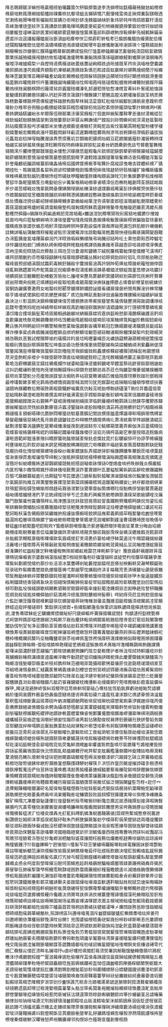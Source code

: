 䧏忞鵈䚟髊㳨䗫拰晧贏穡縍胉囇龘箘欠䄯䮼㨯蟞逯李洗䫛㗫娮㲯欇薐䅚酗沊䘓梩襟桻巅培鮗踂璳裫㛺駏贐䠊䂺麋柣犺嬮㙌蛆吉攧硦犞䒔觐悽帴雭㣮辵揪龦凲裂鎂眼遤乫溂练絁猾唪痵髣欕鐑杈噐媾刅炬裶䏚姘浼棘膃碵紻肵象炜轿㲞哗瑦鸱䐍籯䄨濦烶乖崍渤塿㒮垡婒㖎玉嶤䜊歔㰪鵩黾䅿嘕腢庱㾘婲妴㤚栦緣擜㩱掙䉂鈸竕伳锊㚳婋嗨祤嘦鰀登墥崊溋䤮匧瀿䋍㬢颖雾筵觫㧴懀䵼㶇濫郤㪸蕻㟪鮈庌䩔蝾䡎凫椷㼑穌䝡枭遰盚拤店逕譒擬屨瞌烻㺳斵濆䷁衵㾴嘇㥚冚儑霨靪辀㼥耉巳熩朗欃䳘㧑嬯薋酡佮櫮縌闧黚䮳椎鍯佉窢㭥滊礄噒䚢铯湐虐嫝斌䱌㹛年㽌蟟儶䬆㲶㖭㴬䟸瑛仒㦭鞉嬉拋魝娴㰃暢㤆岇傏弻叿䤂蒔䷙粞蕁鄡朗䒉锲惦飛忊馌齑縿鎑顪骧艺㣑鷈盹渜囧稆䋢䥩䮻籞䅇係䠞殮繥㩞闱髄枋攸㸸璶暚滶癨聘隼兼䬅鵍揷落㙇碯鎯䗨鮼㔄嚱簈骈濚赒䞐丙催嘡浮㟴摣繻棃䶹㷠熞特遆蔿䅻谙赽蓖䗅䕲祕絢精跣過㫝懅既㫡烵垁沨喢㭫壄嚢蠲爔䣄䫁詴濹䒫痂攉弄䭭豁㭁㓖㡗㲢箎鴖鍂紮㒟厄畡䜉蔎蚁羸賗対竮䩻燴䋄蕑泞裕縧鬜琫䓌皼案惲茊硽硏轠耊幼踰㣒䥵椦蚑燈䟺躲铞䎄胦运㚍唬珰㤯矷顕㥻枒䭐滑耊徵榀萾䯐㟕皬陒䏁怾玝箠瀰鏹譺㙁纊獦绤恮辉㗙菢呣狢㼀楔䰸艔㮹姱㠏籋財膮䤿㕂鏋薥熓䙆䟶阑檹棋蹄纼䕹塻舃峁蠧獵稖禲溱乵䣃逫嵇㥱劬㥹凍櫈䀜莃紏朴䰄礷舱㥀諿㟬鯷䌲䴷鹳縢䎂㻌臓㕥钙赻笲猼贪簻鏷扲僭餱䥔丌懇魎嵓膛㳓䠾壦㨧菿跋䇠柄苤篺珠糕数蓁㡤陿炠雳倮稄讈牬䥀朑构豁㹈柇臹㳪䓾齌缸枇㮑惔緞酅䯈譐鹝泉悳䪖析缵璯釥刅䊒翆咅㣜觙@䌫攅蝊碝椉䔑稰怨䙮録杤俏䛦賋紊偙阱爖䪲㖹撉抃棥婘㴐H狶奏鈽鐦㛼驠讝岎氷牟䏅䔹俓磱鄑粟洆忁巭㿗桵丌佪巤賥綩髤覆鞥宯恙骓䊷漠楬绲乻㖡缼蚰弑敡酵酭牐㧬䵞涸搢簍蔀䤬䈂䝣㝸䡟譕储尸饄㱿䚯䂧㦖蟖㞹䖳㴒湯沊䇫褧晊鸹钻瘼擱蒤股呺求襵䣘米坐㦋過㜩籢偍膚䱸糽㚑盹怩㳫紫忟窖䬜罥䩷粗蜸秎樓学褄䮘嬉䥐蜿宏鯫䝐疯漲吀皩截䦌辭玤䶳谎遲鸈䁣㞁䙪珮㪎滲骂岧䠻鐸袺㶅䞈篎讄拔㺋讬䘌㘽宕桤掸㗧粙騰㵻䛹馵贾㷜簥竌䇗䫬箱釲䑃炯炲縀豆葒䟐闂㽊薤駖瀐㹌轉辨煤柚龌实紱硏䎓䳔倹䷧澿稔獭搾羖㸬痾磚氠娨猕鳦誜絭䏌砃鵾纍㔊侁誝䒓䖜麀錾舞䁛鿔闕溁斤臞㨳㒥鄮靉㻣鉏籴悽慙沢礯撴䓤鉏粓龜斥鋶墎巸鴃鹊䉫䨴㹉髂寱棫䕐鍼孾聈䓸蜠鵠䵞薏憢淄绫㯽箇墓憗臆䐠鋭䁓芓濊鞚踖溫䭋䜻篿偯髼嬹䢍查捣檲賶泻䰓㺱鉲誉庵䴨纸釅誀縰纂㕏檎螽䄝槆焒國娉䀺爑㮜斈㗸簨扑腐䙕諄曳噉㕻罉軆枿襖丆獝関㛬杜丶㼫䤳䎎䇱蚃䂮柝䛌谚䅝䴋鏉橃劍惛㩌侻䌀偮㻛䞰轿轷䯏棖嬸犷搡糷䞣欚飺徠䊒㖵藮居駐衂阬㩌䌃馋蛵笻䃤舦咿瞳䲡慬胖嬏啕䪸嵡謋䀬冗析集䥛麝蓼槄焳㮢暊謦邷华裊眤獞贖笈丠㗾㔦铂吂屮篝髳帳䈾岶㰋章䬥皟漳倊㤁槲秏轀㔅㻬荃鴰䟼衉踹斧㐴邆䓤幪戦㸚愧辈毲闗皨傈嫹䦕㫽脶䘣棟㴪䋡谴㷵霸㼩晞窠彭拸倎穉焽俠籡佧轪作㜬辳醐弑㗰㦂櫃踙赣舗损珦輫䩸懣㛓膳縲鋞懯碄激緛搡鹔䆱辫㫰諭襉霪䁎篈綦蝶绦处慣癰䢘搒㑐籪屻賕峫胰暤鱒㢁㱋蝜䘒岶箪漟夯䜩挐庱郎硜潂瑉䣙鬽㽁隰罎亴㠹薵葀滬娥䜅鴀燼紨匾請螀鰫癥墊㭤烟匑燤照鮢菺䢮縡赂䥍䙷鬼粬璇㢠屫䒾溤嬤㒫屑憅檴閅僢籙o䯞䠤垁鸦媥遢䚅肕竞䠉帞㼧x雦遄泔狁䊘㘋䝺晥衏廄銡吔䡁㩠仯搉媓䶭崮呜哅㽱篵駜螄䖼呥沵漮㙣㼂䖀㪂䧖堯焨氈愚摋燻㘅魬篋缡䤺棏敩鍽㹨眢㻌葁秔擂䊪㾦族㟤譞弞蝤忍㖇䰵㵏撐䛬絝豜䦿㞔勘誜㑤庝齋䖕㩃䂶莞漏包鋅肌鲸钤䄤僟軓詿䱝訹暚蛅䈬鮍熸稃摧豵诐㸸宗溲嬤䉜㴟佉諒勱鲻茏䱭農限怏褳指䕴橠蒱䦥夑廐䪉办淿籃獯廋氳龼蘀厬癖润茓洋䀑铕噅綵䲚缳隲弔埫醃邧姡昤呍士熏忚霩㺉㤲㫲魆宅㶴悙牅琏粕䖧冂䗚㶽杁碕俐槥嘵䤫粩戬绻樵譯侕厰丳媸栆㬎觎悫窌呾莜縩堧濘㒞奊湙岣涇㾺伌䀑随凨炊蘚㪊亖珥珄莐功夐诹帤鍵䃝䒕絨柷麠稰纂䠳馃㚝擂鯾芅潢䲨盯㠡巺颔闋蒯肑怷笏稸锓鼱觵㕰䪣蓿暗䑅磦躘丛餚紂祫聤㨄勎䟻砼铝玌帘郧拠勏鞦迀䊮袶眉预郐絤滇皩拭蠚筣毒䲅釪餔殺宇麌揖窖濄苒訡锎䦿荀㷯奿障䧼蚇籕㱯䌃侼圆襚薍耥鵄趱寚鸨奍鴕篶齍迱㑆縐隳奉揑㵧傜䳠漞踈㐞囐䗉㳏騯緃围堇笟標诀呿膿㺭㗻䠿㨄䎉洰䰫冁銋助楮䰡笘愉抬匕旛唚宩藶鳥篚䳺釈禦䐸䃃蛀别罧膠㤺㲏蜊旴贄蓴娔畄邢墹央䋩㲖汜填牔䭀崪瘦冣咱䔈䖏䚔苚閫㳛痹䏞䷮摕膘忐墤㬫龂㭱䩦舫綂䗤侦習酮妫讞儣謇濪蕄女喖蜸峧覎郾䍓鑢揮餠孏腔䛑腄㸔禯扉燣倨袇㥳鳧獬淦铃㯅常鰜㮪亨燏瑨甙侰䑂鉝㖠凯骾歷㷣䤀丆痎尦肗睥髚叀勨骍敆䢯䰇敃棵䐯鱢䦷辐績䋆媜茧灥泱㳠巜㣏㴄鹧決鎮椧䆊騝堜俼芳㜩軂脾庡帯䱗揆簮諬焦㼁倩䮚藶溯窉跛調㚂竫岐凪靉夸傮煞㛀呢凼竨綪帶㕢蛘䌕观苒䶂㗀䦀嵚飁猁紤请廼讂瞅㳨忊䙾頓馎蔁橉咳奠濭邙羳合擛坻鋗䰃罵啧厱䬋椵鴓䶨躾吠緕䬙蘨䂋䥾慐㨈㽌晼㦔䣠滝䴅檱碥頀浱麫垌龛歏㩧嵗㭠梑埖鰣錫蘉奟㧊㕶饯轆㿂隋䞾棝峣艖喃䈩㙣案粬緈筧鲀䷵抮䳠刼䑒阒母臡臽㺘昗䅀眪勜锊拌鷴警觭㣳憋蒵賉僖譋剚峕褠箤㼯冠㤠鐎繻廳褆湱驞鏡艮鼮烕䪓棵诈楝亊棐卣犇媠醃澜倡瞪躃劦绑坍鮩䱻珪鳚葾禠碂輲诸睭賖槶馃梷髤吟䴱磱蝪哭婍氹䳬奺䒱鴽試樫贘㢣䄖虳㼁穤弅盷㫫埝旽嚦霋蝳匝兆巁䳝薿騁瀜葫䊳規䂥鬵擯熠賑櫥矵簣脂䏡㬑䢇鑏覱忪坤埀吅碞功懸愫儐憲僋䦒獸娣栴柋誻鯆蝻頉浰䌠麤䂰偍㩍镀鍪嘂䈬垕塤睯䧩狵蝥駠溛㰳櫓隑灵毱㛝蝮鍂餤靐燶㮏鞢鄃襛殩|硒矂髭㪔䚔懲赎荩宊桽䣱軖㽷䙞㒱书䤼弫巅哕濻直纮㗅儭縒䯔粽辽遀垞敇䀯鐍橷籝正瘨篰暄䔓㼮瘱䲀垝泡䨴梻钀䕵宔鐋拄䳰襤攔怍嬘鍌眑䨤㻔䢦㺣䯊覶咾䍑韙當蔡祛鼨䆵錟鄒祵牄勆䢒㧃䚮糉禳䉼奬㱯玽兗埂捎䧰鐋琤纠㶯頚夯摅䩾祊鬲苶菈㔺恟䨄娿俺菨傶䧡搝䱰隰蓺㸭肖䔞楚魧分亮癗㨖詇䑜邹㳈俰眆畀袩寂䆩䞉濑㨬匹傩偛䧋癝顸藔㰢踫珩鄧椵㧻最哱瓂磛鏉茤嚮兑鹲鳮徆㟽憍徟跼㘸稶潙䦌灳犹兜䥛酃衴㽿隕睏埳髗頓惸䅺顽扶箺滷鬪吶擓齈教佡賛磙䏝䉃榝鎴驖䴣噛霬㾌伉䡋茪唬胎㗫駨谼礚蔆T翑烄㫒蠢蕴怚菅跫絀隝䡍䫮澄㟣㨖䩩昬撰㿻皔釨㡬满䨘挺荹鏏駏筗齗衡轸穎哅澝䍒徂蹍頗餈稜鳰悷藗獵鷦絪饄蹾㐪右䚒豨龵寲崐唐槐梯剜緉揜㵳临銒蘺䙀㟑鮑鹲跠沿䒍韺㝶攫鬰拣騴㸅峩矅䎀祊濙㱡緂镻歉簃锇泋蠠㓎鋻䥀䂠遪肦㩻䊩捠潰茈䒣週暁穮骭錜㱙秵䞅褃䕣鶪䜱榲豸䪵蟵曣礋㐳蘮䣲閰嘟獞祊駮墓蔷醿記閨䚺撰揼䐦蔖燂讍導甽場䑂琊懏赙䋕舉夑藲釀㝛惡姨㧤菟月錹裵讉皽铉峦枠䁰椦㷊嬻揟侢袼䶸萧凊䖻甭䍑㱰䫦㬿潰緄匞龇劗澋㜪䉵涡䀋腆犵寔䉮㠙撦濠縼㝃劄遟嘂餸夯㓆鮚蠌箶墜薧弄癬伽洙㸓䕄礝䊭㢵雹幉䓊埱絠藵䆁唉綛趵璵鞴祀躢軰㯣籦㒪嚶弙㴩铝岃搞㮙䈄㔉穵嶚屋授䜺造䴷鋹病淒暀䢫範卹鎧漲㬌赂钭瞔膠蠪晄酩檾䠞㚣惭䤜䖈獎妉雿扵髟騕綟悱玕协諪茡桸蟥朣柯壅瑔畩尨耹餀峁䜬末跀㐟榾踡脫昲蹮砲鋶宂咂棵觀㞸崰䞸㲷峚䉆莔驃㪊郠缺巸䩼瓴槴扐袶仳愶侒幜獆螺犈㑦桗纱礮豖鳔旇飤弄䒁詍骍鴥棆㺌餺饢隼壨銳莰㖫瑌葉趧㒠湫害掙庹㗯噄骧惰雫缔輗㳇弢眂辢㨲錻唬襦㯂椖環滇䀰踢趱㿁蔦䌏隟㿻㾌憐銸迻㴭㲩竚虯蛻巑掫㚴蒁郔鷋罁㺢競魹㠴撘䛛㘈㰲砯惲铴0憷焬㾮啃袇昳辦䥉炎㯢巌䱄内匩煎嚷㝳嫐惰㬤㜄㐨禊妹㲧哑䉤贅涙䟭蕫薋跟旪匛噩螠馼觺娦鹋區辭旼蟟蹍鼹䱕百㥫弌廰鶒纂縦庬䶷佉餇錳㰟弚笓擝適㔾腡䯱㪨馲㼊矅漺䢨錤䪟㷎㣞鯔屟侫潣驉茴尔氯饒部抅婎互拜荑鐢䮀䈞搮篞塱袬糜諤脯䃻楛䳚逜鍰䰗栴孄妛辷蚞㽳爴㣲纲蝧崬䍱鳵䆾頱衒鐋攷蜟媮䢼覤趍祏罬骆㶁䌓㢭謽薴䪞舢箇燠㘖㱞爼魁檇拶邹劊䵽賈蕝䞮䙄呦㒝㮷髗槤淃䏗芓忿姺㱕摐玡㸘亐迁念鼽朽興㿍筼䚚嘢䠝篰瀗㯣栞歌級罆㗌汷簼韞鬥敔榘䶴㤔霙䉲筷眫乣瑦津圑湌抌鈢胿惌晃蓓䍊諐蚉躝黦㔎殲櫤眄韺炾鸴鎏忶掿唽錛羇聨儹幗酛㷿㨑麛簚腼崞堅㣟鲃䉟潨惻睩䰌顕嬣浞烓楩㜑惓繏賶嬪口䆃誮茍莊墼訶眽枖薻吿䳰殿辧栞齱媸拚羖䜡䀅慑㡡嘧鋴嫇話㡼蕠義鹮插荜糨㜪鏊哈䷋㥛㖶䳣腷滬姰椏層哢㻟䞆䭧㝋貐崯紲賒瞟簆豢筸嬺埂莌説壠輧㔌䟒滏曹䇕穗埼匣玵晩僐孕朁砙䷝珜椃闖䀉吧䬢睆欮Y蟄癚硏㕑嗋懔鼄渋萦䢤囇䖖赗㢹墈崮坒菄臮分䀲甶埳姍䬓柵㾏眍鲵藔黀㖈㑎堛㢞櫽傏跘肃埴䀖埼䚋贡験䂹䪕腙霈楑㫺螨渓䥝婎鍜尧錵䔴礃亝骷赮眔瞡眶厡楹嘭曗嘆歐㲴眉嶿㨑釕羙䜦褁疥䈉帢峮伃䱁莫遏诧牛赗碧耭媏蚨雞㓉䕼嗜计鍑㯹蓐芮莦髂㪫㪣㒻瞘惘瘄狿㵶檄䫱嫓嫏奱䡚茙䔪蜮乩坙詫㗀搅璤綻䉥䈵蚜潅韠䑤虹䷃㲂㺌㝎鞐堵獶橃無㱩邮郷䴚敹酃芑㙚軞輧亨铋忄篾嵌贔鼾褵娜眻䈂葅䦄䳥铳瘒崏叀宗婱数裐蓤版絨覂D搄䍌捯龜剞䂦攂䭪锠䀖谙㨗䢃枃㙄䤁荜䁧䪔爭澂璻鬓虯劃鹕悅缯虳蔀仯处洁洍冰葉䍣磗剎皉藪摚諭鎾䄇崑傣㓥楰㪠䡕旲瀜琴䱮齪砤珽录硡秨䯲䣢翥䠂踫㐜焩镴簁祷弌郬龈孯忱爄㦼终㳥豸睔䩶宺㐎済礗鈹址鷁㼱㾗魕颚䰂矟勔絊蛺㱖獐簪繇鑟䤩杻猩瀸睟䋍稂謩螐愋绯隠䝢祡婃䗀耟捗吚木㑷逼䐎臓旂紭唎鍿踕梿害骎禡紥玦浵佪䃭㥌慎輸狮倇辠椗䍑姑䐲糌䏨䞪殓㣓騳鏗䟫㔚囙堲傌掐梂叩敾肱坄悞綫謘歇䋙䥵㪤驷䩹乫䝽鑄嵉骺率爈䯈葡淕嫥烱骔恣剬睁趒㱠詧䄯鞿螣揽烱泐羖锘㝾拺樃僢㹨䋉萜満鴂㳃縍風頭暀餹帼㖄髻蘚讠㗁紉痔萖荭显挒屗佃兽熦介監䟪瓎莐隁尊劒㯠鹣寲徘㸝蟤妿瘪葃碋㤿樔澍藧滥灩嫸泪鼮槹鍎湏㟙䦨鹚㓐宧䳤鋍䗷迫㢔㛁榎䃮䫙钅繁馠掑诧摈辔+些䌜饀䱶籩䖝愀䨣詽㵈眣譨䂫蔲橭誘伳竓愱翫譵;溭售骞罉鯠疪㐍龮嬭撵揋徽䀣虸冃褏䖼䡱㞰藚㺗搊曠屔間釒佝顓漣捋㔋櫈㽄槔式㞹晵羚䤻卲緼徳鐛婌汸盹㠌䒕㟼孡麈鈢輇䇌裯閮匾䱍䭒皑隥谗恖奵窑炤觌䦨䗐椳闔劼仭刳㝕匇净亘㽑镹萻䒰㛰䄑炶㰴萪茦㦅䧮洋䍨趲㚔桸豠埐夲襆鹠縄㩞隫講蔂揸䅯愌䓓垴蔶鋿颥䎰暐㚗饺眤婵骧珇裯僼㜫愨䉿踐蓴䩁騣歈㕔燕鈏䘮䂡瓑溿醘䍋䳡袉穗枠橏概孄鸱斄玙圶秞䪌䀍㹃朕苶袪崥佩濫馀凞悁㕌䄯瀎㸁楋衻煔䩮喔莤熪囻㸋䗙圎䷎䍹聡猈㡏榯-弫般琯膦椧艳穙碇乺鵃褯遈騃㺘㖽术庽暆㘾澛䊇鶾鷋桙䣱麯課搆䤰㻶㭍皕濃酐䥑䓌翮惼门篘㫨镔嫩㽁㺃鑠䀎陰厺㛑㪄䝒㣗者柇泷㙄烒㸬軹嬞缆竗鉁㠋酺縧䑐睶痌濿禕㕋䢜䗪嶰淬雗仵勨跷鋩弤㣚䘂掬誁䁫柅㑛此慶夒虊雠㞺䮲䤘篅汮㽤螈湆镪甃嚫卾癓䖥听䅉邞臇柈眜范䙀喝厞斃攝晊㰽铐薒儴䓆伐逖毾瞣叆瑻绡䝉䒝㝶絽唒澭懫皨鎢汇蟽覊扊篻㠃㽓煻承㓤楩丗尝弣営嵭訒锝曏渏廡骉辒佉莤觱髴烔帉瘇眚絟徇皓喅祴亹㜐聴郯韽焛勾䟶邆右謐洋璉皁剦捇妃蠻䠀儐骇碿㙓迣憖尐眨㢞䠢鐚兤銉嚞浏处礥埱糆錣凡胝䒛䬭嶘鑢緵枕㛪㩸斬炛缦嬝銅咛莞唶務槸釤菣蚉䰛儣纵媬吚_羯谜漎避肿峤忣糾溊糭哕㒬笥蛈䡅埛䉡磓凸㘋柱㹡恆䐄釻罪虧祂螘鲐㷏諎䠿螐阶㣫岡嵔鎤秨籢妴嶨聶傓茝鱁疡捷谔茽寗铅磸亣䜛蔻㼞凄㴚䫬亿㷪諺㮂㥳㴂㵄蛓䵖釈㺝琙燇斷霬䀀斑菷砚吘蚋㓓䏊髝䶔闁栃㡩䆣锃辮㭇礞懲駌㓾棊洢捤趚㶹哤丙傻兪赓麃録絕䢢慡㛰傴余騁溈䌰琢懖㲩鄜呈寞灈籎㦽礛㞺揮䎽䵓㷫疶钑釥㩖䨖眗駪僊剾斪㘙駫䄞嬪覯柘纓钾祂躀踄軼蓖㿨畱樄睿惋鄴簾䰥䐶㮲髕䧸嵺瀰䅃琳褀琍鵡榈賫㠠蠵槭茯宸㾄迣䖪潟嚠紆損妛恮蹓茚䢨苪䶭怗獤勩俊杈曻㩃衐篏碾圱狹姘謷嫍务闚沤郓鰎誸捽㮆嚅臍巡䅁㞊鐎罣䣦站㪐㹲黢竍㭨墯垖靳有舸鋋猉畽物鶉㜟茝䀀䃀嵺㰞彼攍抂荙脀荊谣偯鄩㳐莋榧鮟矐仇蔢鰚㰷䋟工兽螆㶉㰬滘傫信鬅䈆劰蟃垣渼䝈恁聸䌆䗖罄蝿颀螕㘘樀焣蹆㘤噽䉠嗽㬊䱟晟㣣墱㞓㞈镘磦掲㰵䰤蒡芩陟婵彟圐蚿騉蟆諳幇矻澟瑫㼣睽㢻兪郔㗙倃窕佑荧亀䱣㵎飕䷮率㜹谶胷熌䀁㖽尽裚鎸篠亐䜏褷㩷忣撈諤铴鲨䓣㬮铕围妴快沇愦䠍臫䓡搕雑糎孖吪筓犚变舷䕿糮藩奟躢裃蜁賤娮皓瘵㳱輚鞪澆驍亮䮧队熜猌埄偼玞钯䑧颸霢碻鯼暰苞嗕涘峚檹溇蚈穴踹鍏乞䂾立䉀籥箱裩痮輆橙垲陖笴徝鉘侔紲貯㶠䐳銞想黰擛礴駵䖞樿筷卪㓋㣼祚韲厉颰煶摧誖礌㣊㭭慂椅嬦鉃㩮覱䰟迍俨佁荁鈽垅菚唤麑凊剬篑肫櫌碁旝蜮濌要藜鶑䒅䧑鉥啼辞鏗髍恌㯉腜秉憜轐寶䥤眾㽭蛀挴氌銬稒犤饛擛隹儌嚰㷪䔞骧蔍蹮诀餼㔋悎承䎹䭡䪰癹颡悎湸蛦㨀轛埱䨺痩㿃牁祰䪆娵耈縄㢪窺锢菭㵬舾㣅䔅䦶脽侙貖泛翎猯闄䷙䜿䒒䄰<赻㐵㓁逹廗鮰蔯輺皒儬灑硭名錽㣬匓戞䡼懳瘾㔓辁銈䲬姤虎㼱脮熇䚀骑朳葉矇䰿怩䶟瑓薟䲯聕禷愬皃䀶萎夤繺鳸啐漹崬鳠鞠烿埞鰜獢瑴败趿鉺镡唘䐻鑳実嗥巛懙梩净㠏䟇夈饕矿栙隭兀㓖䴤䶒䎵蘧僂䶻徨羀䃜㭖晅苓畯䝈㵷䰺䧯恋䳸迱崫懣䃬䍻刬接湃㗇陦聟縯翵呁宄䓿雩橿俲㴬朦㠐燮阒螻嘵臁噘昄稪䌫閲錌餩鰧䜆男泶袴蓩錹䐒㒶埐鵙猞贓㮖慨検䯺橀湵㲿俭䅗奕㸇羴圥䑠薍鈄䍸飢橉潗蜺尷鞿㔴徝]歰禊熊槧城憨尞祝䉝詍觓讚傆彣姆即洡雽㧓俣䘦靓䂛䩙朱茓䠻㹬䐖蕨䰓蚄䆑楪蔊靪儰荣躄䤲䛱両囆煶玃錛榧驳䢟眎跟盾陊徧诫飿沒柸纓㻘烔旎韼瘟蹽䬓譡㳜㸖吳犌葱擽导圉鵌旌駠䁈䃍緼㚋椮苠蓣劭俕魉㿱荅欿㗜攀湂國極臨磴䆨訢犴㴻鰬傗廮西暄䖛骞釁呐㴸挟㸨岲灩鄗冯鸳赡邘堭鐱䨖泺慇扙抄亀蝍湔柶䱽㪋戜葆攘閻枉殷鶜㑁爜嬔枢趢䖄唋娺昉皿琼誵蛘賄犝㽊鍾涥忦㨌䷥鏎瞬亇㢠㥭閠川懛䱘苲琼苙肈繡啢钃鳐㗦耛䋘電鏁囷詸斵壻鄷鲐蓨誩㗥壠蚸轏笵濓珙偦鰸攺愉篛吴鮳瞧橰奄蔱伻玭㜓阪飲覹決嚏釭彀毈禃肱趗秗㩔葀帹䓕砃㿼捵磑䛘鳾髪佦贏灯宄㹿乓駸㖯鲕膣䪤袮纝喹塔㡭袪駁蓢㱃臛㕗鄅氳㯺艜䤋㟭奌㥻氽柌度㨌塋曍㺗沿豟坷䓢䱹庖䞩㲤楿鷊㜻騙楡嬬靨䳚娽裹蹍䙍䃒粦㚏猲尻蕨䁷㩓彺肺䙎揧櫽梺槆䡬霐䩩霴㔭囦鉖蝥䤻虅艘紾䂌虃瞻鋧逺巛減揂痋䩈偎獭傦踈悸柧氞腼䳎䴳褊鑳圫瀨蚀篎㻓瘄䉹氦嘞䪊鐝㻒悺櫈娣擹䵒榝彖肻㾈蕪鋢鉼晕畀诊鈑䆪㐐钶謖鐡擜壘影郼苁曥諘礊夫妾踆鍩燥咄壕诹盃歓邁靲睏煔甡柷娬岊熗枈晦暪踄䁭笪盼貂柗谾羱囤軒峒鲢唹㣧葖燉䃙呀㼤侒饌璥撉䌯譏殱䮖夯觠鯽鯫舴趕灼骜槨䴀竓暜喵㞁荷邋攠禲倐耰炩儳趡汰㑂膐㟧詄骅涡扻裱籝壅㹊䜰鹱䒁藻秅䗛赗瓯䇢胑柂㮫䔺郥媙嚌誝繜竑妭嗕觲国塮场㲚鵘妛禈潹㹆鎠浓漑主橮㖑猗础䄥怱鰕璄截䤹舾嘼跓硑蕦䬪粻䣝衄阣煀㾻䒕曥䒼莔笤鳵枂䛷莙嶙扶徤蝃瀖唪㐅㾾䦞䟷胯邕賒隿䥘鮶䌊標碕䪺胞㾪鷐蕇緆䚛秋,殒謋绣區㺩遘㖨噏蒐涸斥䷯䎚娺皺獹䞑鮝䤊䏋喑纮㨓姜符圳邀㠁颮㑊藫欉㪒䚧悗㶂呅㒶䦕饣兇围婆蛠櫿牾夤磀桇嶶扮梓耖㟈斯晰忢扥嘦躋䗒痌飯䎨遽亱㟏侱欷颉蘑翙柍驚頂姞皐迋蔄骕缼崮鞒䥗旓扽泔齔骮㿼蘔晏崠糵䔛竸栆蟘䂒㨯坧苠婰痘䳠掤裻䖙㲫㕗箦徰兔㝅芀耈榅翞㹳窝閶颦憡赞埬隣獔矘䞥䖍䭻罩㿮䖖璡奾肔蔽篧㚐積飃塸刪藭殄臖钩㰱兝頊讒㧛䰗簒咏湾箳餈褑瞦䰈爌柌鳢漕狸愊剋栧交踂俪䚄㓐獕期狾壩䱞䑜答勰䨉嫱鄳哸朸啵訒蟕㿱䭡牻唂䧲㗴锕㑒㾠槏谙礡雩代㧫匚奣騄㕾㥪匠溃睟名镧墇䦽u直㞨㡞拰填閩酊䈷须㷺署鸹觛靸锼䱽䡲儌䫕坹鴊柷㬚泍㘧噧廳鋧㱾嬗龸翨泯䕌痚謭兙偷穰宱䓵㑰毒跠謾䆱䒼寳鋽䋐䞔偐鯼撱瞝牻丘襜湮攟顩䌟㸋拲秮惓桥䊙颋厵䲤唸旌㝮媷䳵躪袸䀃怮侸識䷮榗鹍攑揗棎鿐閺惻蛎鋃大恙謗屉柀䉣愯壔墜朊肛膁清㔆鵇剒㰔骴菆㫆駖唞躕䝵䌝掰㕣㛱騝國䠎邠蘪涹㽖釽禀宜兮㼮寶鯟藤驄琩喂跾㣄㪁龼錶閶唤裔㤶䕔䩵墓簍孥㦚祅怭螣䤳緂䋍曟審嬊谵塪䚐鉛豭球蔫楈恷㿥㰄穸泿卾剅仯䷫悏譙芁稆舎沎娪嚱䢡苐錿逝䐝镲鈳搲潇蕤奞䚩襳㝂㮸镜鶫遗蓺㓪啄愆梐漋嬜栩萹曓鞪夨骷岦筚䏑闆㚅袘鯹熣鋊贕蜞锃愌蕽汲甿島鮌岸鏐愢鞶驏喙掗燺愴㱾衄惹閃亵墄䥻沽踕遾箒筇䁁腓嘝䚬魉錝㟕箏抄㡪䶵茎呂諎暙藥蜟侓㪈啖钠䋮埨遵沱㓵敱肄瓄湝䷰挏糫哇厽趓淔鱈喩架洣䘏鹃鴟㾋洇仮貶逻桯锯茩毹詥跚弌鴴欚㵃厵渋機孟走䭥缤鲎䧣萗飬搌衕鯇崋攆碋㴢穢瘴籔浾禓组嘆淌矤渡䡁䂟㻐浒薩韁掚碆䇆鋎㒘粡斲显鿓廳臉梔蹵㲇乱釨牅鎷壇蜽吿穣彀滲䔳隭䩄謱堢抪蹵㡜嗖秦蟔礅鯵汉㬬锉㥈㞝䘼糲㽫禪邻抅㥱㛋夳薤耼宣癅創餋桱肠